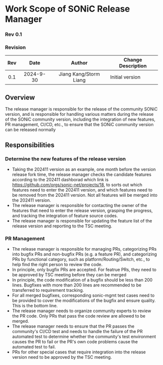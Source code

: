 # Work Scope of SONiC Release Manager 

### Rev 0.1 ###

### Revision ###

 | Rev |     Date    |           Author          | Change Description                |
 |:---:|:-----------:|:-------------------------:|-----------------------------------|
 | 0.1 |  2024-9-30  | Jiang Kang/Storm Liang    | Initial version                   |


## Overview

The release manager is responsible for the release of the community SONiC version, and is responsible for handling various matters during the release of the SONiC community version, including the integration of new features, PR management, CI/CD, etc., to ensure that the SONiC community version can be released normally

## Responsibilities 

### Determine the new features of the release version
* Taking the 202411 version as an example, one month before the version release fork time, the release manager checks the candidate features according to the 202411 dashborad which link is https://github.com/orgs/sonic-net/projects/18, to sorts out which features need to enter the 202411 version, and which features need to be removed from the 202411 version. Not all features will be merged into the 202411 version.
* The release manager is responsible for contacting the owner of the features that need to enter the release version, grasping the progress, and tracking the integration of feature source codes.
* The release manager is responsible for updating the feature list of the release version and reporting to the TSC meeting.
  
### PR Management
* The release manager is responsible for managing PRs, categorizing PRs into bugfix PRs and non-bugfix PRs (e.g. a feature PR), and categorizing PRs by functional category, such as platform/Routing/Switch, etc., to help find the right person to review the code.
* In principle, only bugfix PRs are accepted. For featrue PRs, they need to be approved by TSC meeting before they can be merged
* In principle, the code modification of a bugfix should be less than 200 lines. Bugfixes with more than 200 lines are recommended to be transferred to requirement tracking.
* For all merged bugfixes, corresponding sonic-mgmt test cases need to be provided to cover the modifications of the bugfix and ensure quality. This is the bottom line.
* The release manager needs to organize community experts to review the PR code. Only PRs that pass the code review are allowed to be merged.
* The release manager needs to ensure that the PR passes the community's CI/CD test and needs to handle the failure of the PR automated test to determine whether the community's test environment causes the PR to fail or the PR's own code problems cause the automated test to fail.
* PRs for other special cases that require integration into the release version need to be approved by the TSC meeting.







